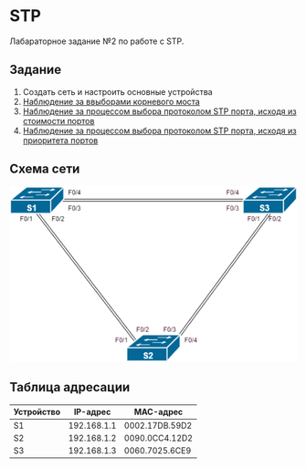 # STP
Лабараторное задание №2 по работе с STP.

## Задание
1. Создать сеть и настроить основные устройства
2. [Наблюдение за ввыборами корневого моста](#chapter-0)
3. [Наблюдение за процессом выбора протоколом STP порта, исходя из стоимости портов](#chapter-1)
4. [Наблюдение за процессом выбора протоколом STP порта, исходя из приоритета портов](#chapter-2)

## Схема сети
![alt-текст](https://github.com/Thor-VR4/CCNA/blob/master/HomeWork/%232%20STP/STP.png "Стенд №2")

## Таблица адресации

Устройство | IP-адрес | MAC-адрес
--- | --- | ---
S1 | 192.168.1.1 | 0002.17DB.59D2
S2 | 192.168.1.2 | 0090.0CC4.12D2
S3 | 192.168.1.3 | 0060.7025.6CE9